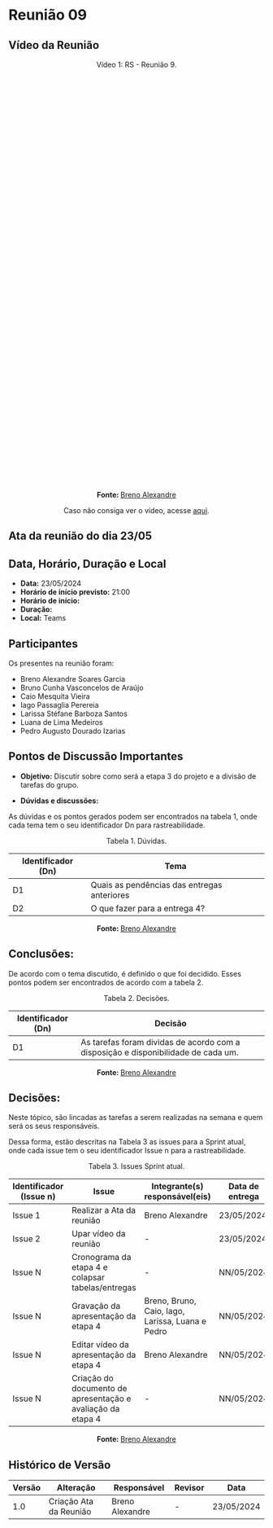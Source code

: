 # Reunião 09

## Vídeo da Reunião

<center> 
<p align="center"> Vídeo 1: RS - Reunião 9. </p>

<iframe width="700" height="800" src="" title="YouTube video player" frameborder="0" allow="accelerometer; autoplay; clipboard-write; encrypted-media; gyroscope; picture-in-picture; 
  web-share" referrerpolicy="strict-origin-when-cross-origin" allowfullscreen></iframe>

<strong> Fonte: </strong> <a href="https://github.com/brenoalexandre0"> Breno Alexandre </a>

Caso não consiga ver o vídeo, acesse [aqui]().
</center>

## Ata da reunião do dia 23/05

## Data, Horário, Duração e Local

- <b>Data:</b> 23/05/2024
- <b>Horário de início previsto:</b> 21:00
- <b>Horário de início:</b>
- <b>Duração:</b>
- <b>Local:</b> Teams

## Participantes

Os presentes na reunião foram:

- Breno Alexandre Soares Garcia
- Bruno Cunha Vasconcelos de Araújo
- Caio Mesquita Vieira
- Iago Passaglia Perereia
- Larissa Stéfane Barboza Santos
- Luana de Lima Medeiros
- Pedro Augusto Dourado Izarias

## Pontos de Discussão Importantes

- **Objetivo:** Discutir sobre como será a etapa 3 do projeto e a divisão de tarefas do grupo.

- **Dúvidas e discussões:**

As dúvidas e os pontos gerados podem ser encontrados na tabela 1, onde cada tema tem o seu identificador Dn para rastreabilidade.

<p align="center"> Tabela 1. Dúvidas. </p>

| Identificador (Dn) | Tema                                                                                                              |
| ------------------ | ----------------------------------------------------------------------------------------------------------------- |
| D1                 | Quais as pendências das entregas anteriores                                                                       |
| D2                 | O que fazer para a entrega 4?                                                                                     |

<center>
  
<strong> Fonte: </strong> <a href="https://github.com/brenoalexandre0"> Breno Alexandre </a>

</center>

## Conclusões: 

De acordo com o tema discutido, é definido o que foi decidido. Esses pontos podem ser encontrados de acordo com a tabela 2.

<p align="center"> Tabela 2. Decisões. </p>

| Identificador (Dn) | Decisão                                                                           |
| ------------------ | --------------------------------------------------------------------------------- |
| D1                 | As tarefas foram dividas de acordo com a disposição e disponibilidade de cada um. |

<center>
  
<strong> Fonte: </strong> <a href="https://github.com/brenoalexandre0"> Breno Alexandre </a>

</center>

## Decisões:

Neste tópico, são lincadas as tarefas a serem realizadas na semana e quem será os seus responsáveis.

Dessa forma, estão descritas na Tabela 3 as issues para a Sprint atual, onde cada issue tem o seu identificador Issue n para a rastreabilidade.

<p align="center"> Tabela 3. Issues Sprint atual. </p>

| Identificador (Issue n) | Issue                                                       | Integrante(s) responsável(eis)                   | Data de entrega |
| ----------------------- | ----------------------------------------------------------- | ------------------------------------------------ | --------------- |
| Issue 1                 | Realizar a Ata da reunião                                   | Breno Alexandre                                  | 23/05/2024      |
| Issue 2                 | Upar vídeo da reunião                                       | -                                                | 23/05/2024      |
| Issue N                 | Cronograma da etapa 4 e colapsar tabelas/entregas           | -                                                | NN/05/2024      |
| Issue N                 | Gravação da apresentação da etapa 4                         | Breno, Bruno, Caio, Iago, Larissa, Luana e Pedro | NN/05/2024      |
| Issue N                 | Editar vídeo da apresentação da etapa 4                     | Breno Alexandre                                  | NN/05/2024      |
| Issue N                 | Criação do documento de apresentação e avaliação da etapa 4 | -                                                | NN/05/2024      |

<center>
  
<strong> Fonte: </strong> <a href="https://github.com/brenoalexandre0"> Breno Alexandre </a>

</center>

## Histórico de Versão

| Versão | Alteração                         | Responsável     | Revisor               | Data       |
| ------ | --------------------------------- | --------------- | --------------------- | ---------- |
| 1.0    | Criação Ata da Reunião            | Breno Alexandre | -                     | 23/05/2024 |
